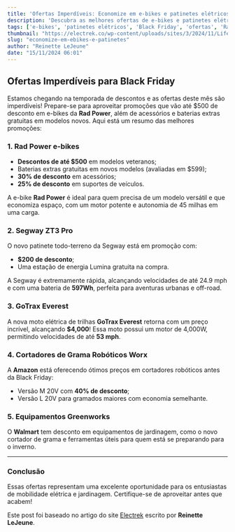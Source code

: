 ```yaml
---
title: 'Ofertas Imperdíveis: Economize em e-bikes e patinetes elétricos'
description: 'Descubra as melhores ofertas de e-bikes e patinetes elétricos na Black Friday! Economize até $700 em modelos da Rad Power, além de promoções incríveis na Segway e GoTrax.'
tags: ['e-bikes', 'patinetes elétricos', 'Black Friday', 'ofertas', 'Rad Power', 'Segway', 'GoTrax']
thumbnail: "https://electrek.co/wp-content/uploads/sites/3/2024/11/Lifestyle_1-min-1.png?w=1600"
slug: "economize-em-ebikes-e-patinetes"
author: "Reinette LeJeune"
date: "15/11/2024 06:01"
---
```


## Ofertas Imperdíveis para Black Friday

Estamos chegando na temporada de descontos e as ofertas deste mês são imperdíveis! Prepare-se para aproveitar promoções que vão até $500 de desconto em e-bikes da **Rad Power**, além de acessórios e baterias extras gratuitas em modelos novos. Aqui está um resumo das melhores promoções:

### 1. **Rad Power e-bikes**
- **Descontos de até $500** em modelos veteranos;  
- Baterias extras gratuitas em novos modelos (avaliadas em $599);  
- **30% de desconto** em acessórios;
- **25% de desconto** em suportes de veículos.

A e-bike **Rad Power** é ideal para quem precisa de um modelo versátil e que economiza espaço, com um motor potente e autonomia de 45 milhas em uma carga.

### 2. **Segway ZT3 Pro**
O novo patinete todo-terreno da Segway está em promoção com:
- **$200 de desconto**;
- Uma estação de energia Lumina gratuita na compra.

A Segway é extremamente rápida, alcançando velocidades de até 24.9 mph e com uma bateria de **597Wh**, perfeita para aventuras urbanas e off-road.

### 3. **GoTrax Everest**
A nova moto elétrica de trilhas **GoTrax Everest** retorna com um preço incrível, alcançando **$4,000**! Essa moto possui um motor de 4,000W, permitindo velocidades de até **53 mph**.

### 4. **Cortadores de Grama Robóticos Worx**
A **Amazon** está oferecendo ótimos preços em cortadores robóticos antes da Black Friday:
- Versão M 20V com **40% de desconto**;
- Versão L 20V para gramados maiores com economia semelhante.

### 5. **Equipamentos Greenworks**
O **Walmart** tem desconto em equipamentos de jardinagem, como o novo cortador de grama e ferramentas úteis para quem está se preparando para o inverno.

---

### **Conclusão**
Essas ofertas representam uma excelente oportunidade para os entusiastas de mobilidade elétrica e jardinagem. Certifique-se de aproveitar antes que acabem!

Este post foi baseado no artigo do site [Electrek](https://electrek.co/2024/11/14/save-700-on-new-old-rad-power-e-bikes-in-black-friday-sale-segway-zt3-pro-e-scooter-deals-gotrax-everest-dirt-bike-more/) escrito por **Reinette LeJeune**.